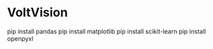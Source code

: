 # VoltVision

pip install pandas
pip install matplotlib
pip install scikit-learn
pip install openpyxl